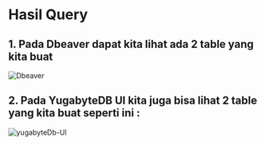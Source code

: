 # Hasil Query
## 1. Pada Dbeaver dapat kita lihat ada 2 table yang kita buat

![Dbeaver](https://github.com/user-attachments/assets/2a2c5799-bfe7-4097-9248-505fa48d03f2)

## 2. Pada YugabyteDB UI kita juga bisa lihat 2 table yang kita buat seperti ini : 

![yugabyteDb-UI](https://github.com/user-attachments/assets/b6dec34b-22b9-4aee-af79-7837b69b8eec)
